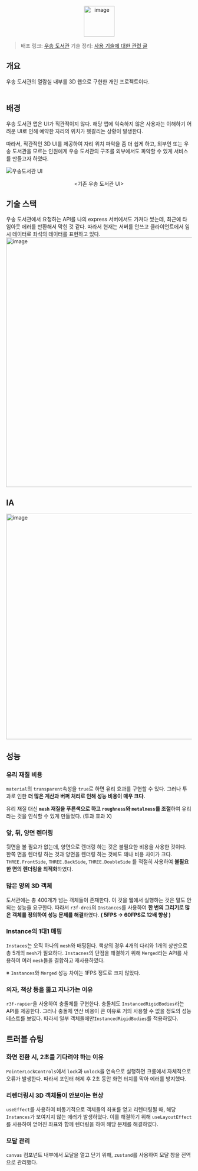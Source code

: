 <p align="center">
<img width="83" alt="image" src="https://github.com/MzHong00/3D-World/assets/140405001/08353376-0ba8-4037-81dc-c7137ea8d152">
</p>

> 배포 링크: [우송 도서관](https://wslib.vercel.app/)
> 기술 정리: [사용 기술에 대한 관련 글](https://velog.io/@mzhong/%EC%82%AC%EC%9D%B4%EB%93%9C-%ED%94%84%EB%A1%9C%EC%A0%9D%ED%8A%B8-react-three-fiber-%EC%82%AC%EC%9A%A9-%EA%B8%B0%EC%88%A0-%EC%A0%95%EB%A6%AC#threejs%EC%97%90%EC%84%9C-%EB%AA%A8%EB%8B%AC-%EC%B0%BD-%EA%B4%80%EB%A6%AC)
## 개요
우송 도서관의 열람실 내부를 3D 웹으로 구현한 개인 프로젝트이다.  
<br>

## 배경
우송 도서관 앱은 UI가 직관적이지 않다. 해당 앱에 익숙하지 않은 사용자는 이해하기 어려운 UI로 인해 예약한 자리의 위치가 헷갈리는 상황이 발생한다. 

따라서, 직관적인 3D UI를 제공하여 자리 위치 파악을 좀 더 쉽게 하고, 외부인 또는 우송 도서관을 모르는 인원에게 우송 도서관의 구조를 외부에서도 파악할 수 있게 서비스를 만들고자 하였다.


![우송도서관 UI](https://github.com/MzHong00/3D-World/assets/140405001/7e6bec05-2151-4942-8936-a8892d75e705)
<p align="center"><기존 우송 도서관 UI></p>

## 기술 스택
우송 도서관에서 요청하는 API를 나의 express 서버에서도 가져다 썼는데, 최근에 타임아웃 에러를 반환해서 막힌 것 같다. 따라서 현재는 서버를 안쓰고 클라이언트에서 임시 데이터로 좌석의 데이터를 표현하고 있다.
<img width="675" alt="image" src="https://github.com/MzHong00/3D-World/assets/140405001/84612d05-ee90-46f8-ad94-373c0a934de0">  

## IA
<img width="610" alt="image" src="https://github.com/user-attachments/assets/9d5567a7-ed0d-4cd8-aa18-a54e82525821">

## 성능
### 유리 재질 비용
`material`의 `transparent`속성을 `true`로 하면 유리 효과를 구현할 수 있다. 그러나 투과로 인한 **더 많은 계산과 버퍼 처리로 인해 성능 비용이 매우 크다.**

유리 재질 대신 **`mesh` 재질을 푸른색으로 하고 `roughness`와 `metalness`를 조절**하여 유리라는 것을 인식할 수 있게 만들었다. (투과 효과 X)

### 앞, 뒤, 양면 렌더링
뒷면을 볼 필요가 없는데, 양면으로 렌더링 하는 것은 불필요한 비용을 사용한 것이다. 한쪽 면을 렌더링 하는 것과 양면을 렌더링 하는 것에도 꽤나 비용 차이가 크다.  `THREE.FrontSide`, `THREE.BackSide`, `THREE.DoubleSide` 를 적절히 사용하여 **불필요한 면의 렌더링을 최적화**하였다.

### 많은 양의 3D 객체
도서관에는 총 400개가 넘는 객체들이 존재한다. 이 것을 웹에서 실행하는 것은 말도 안되는 성능을 요구한다. 따라서 `r3f-drei`의 `Instances`를 사용하여 **한 번의 그리기로 많은 객체를 정의하여 성능 문제를 해결**하였다. **( 5FPS -> 60FPS로 12배 향상 )**

### Instance의 1대1 매핑
`Instaces`는 오직 하나의 `mesh`와 매핑된다. 책상의 경우 4개의 다리와 1개의 상판으로 총 5개의 `mesh`가 필요하다. `Instacnes`의 단점을 해결하기 위해 `Merged`라는 API를 사용하여 여러 `mesh`들을 결합하고 재사용하였다. 

※ `Instances`와 `Merged` 성능 차이는 1FPS 정도로 크지 않았다.

### 의자, 책상 등을 뚫고 지나가는 이유
`r3f-rapier`을 사용하여 충돌체를 구현한다. 충돌체도 `InstancedRigidBodies`라는 API를 제공한다. 그러나 충돌체 연산 비용이 큰 이유로 거의 사용할 수 없을 정도의 성능 테스트를 보였다. 따라서 일부 객체들에만`InstancedRigidBodies`를 적용하였다.

## 트러블 슈팅
### 화면 전환 시, 2초를 기다려야 하는 이유
`PointerLockControls`에서 `lock`과 `unlock`을 연속으로 실행하면 크롬에서 자체적으로 오류가 발생한다. 따라서 포인터 해제 후 2초 동안 화면 터치를 막아 에러를 방지했다.

### 리렌더링시 3D 객체들이 안보이는 현상
`useEffect`를 사용하여 비동기적으로 객체들의 좌표를 얻고 리렌더링될 때, 해당 `Instances`가 보여지지 않는 에러가 발생하였다. 이를 해결하기 위해 `useLayoutEffect`를 사용하여 얻어진 좌표와 함께 렌더링을 하여 해당 문제를 해결하였다.

### 모달 관리
`canvas` 컴포넌트 내부에서 모달을 열고 닫기 위해, `zustand`를 사용하여 모달 창을 전역으로 관리했다.

